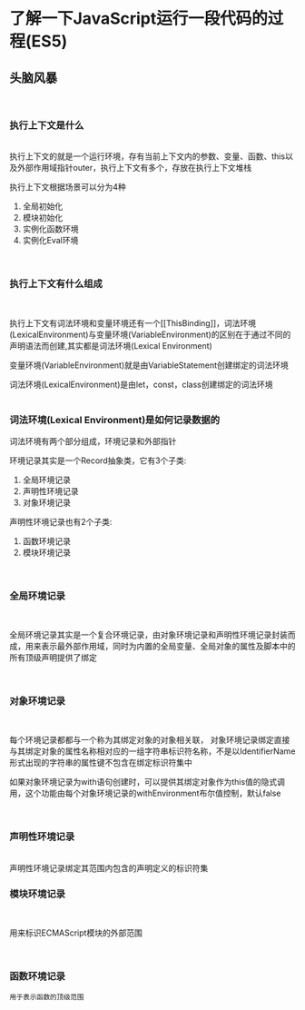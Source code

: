 # 了解一下JavaScript运行一段代码的过程(ES5)



## 头脑风暴
<br/>

### 执行上下文是什么
<br/>
执行上下文的就是一个运行环境，存有当前上下文内的参数、变量、函数、this以及外部作用域指针outer，执行上下文有多个，存放在执行上下文堆栈

执行上下文根据场景可以分为4种
1. 全局初始化
2. 模块初始化
3. 实例化函数环境
4. 实例化Eval环境


<br/>

### 执行上下文有什么组成
<br/>

执行上下文有词法环境和变量环境还有一个[[ThisBinding]]，词法环境(LexicalEnvironment)与变量环境(VariableEnvironment)的区别在于通过不同的声明语法而创建,其实都是词法环境(Lexical Environment)


变量环境(VariableEnvironment)就是由VariableStatement创建绑定的词法环境

词法环境(LexicalEnvironment)是由let，const，class创建绑定的词法环境
<br/>
<br/>

### 词法环境(Lexical Environment)是如何记录数据的

词法环境有两个部分组成，环境记录和外部指针

环境记录其实是一个Record抽象类，它有3个子类:
1. 全局环境记录
2. 声明性环境记录
3. 对象环境记录

声明性环境记录也有2个子类:
1. 函数环境记录
2. 模块环境记录

<br/>

### 全局环境记录
<br/>

全局环境记录其实是一个复合环境记录，由对象环境记录和声明性环境记录封装而成，用来表示最外部作用域，同时为内置的全局变量、全局对象的属性及脚本中的所有顶级声明提供了绑定

<br/>

### 对象环境记录
<br/>

每个环境记录都都与一个称为其绑定对象的对象相关联，
对象环境记录绑定直接与其绑定对象的属性名称相对应的一组字符串标识符名称，不是以IdentifierName形式出现的字符串的属性键不包含在绑定标识符集中

如果对象环境记录为with语句创建时，可以提供其绑定对象作为this值的隐式调用，这个功能由每个对象环境记录的withEnvironment布尔值控制，默认false

<br/>


### 声明性环境记录

<br/>
声明性环境记录绑定其范围内包含的声明定义的标识符集

<br/>

### 模块环境记录

<br/>

用来标识ECMAScript模块的外部范围


<br/>

### 函数环境记录

    用于表示函数的顶级范围



